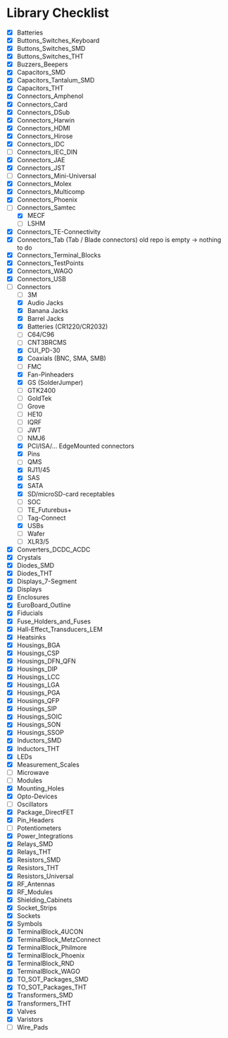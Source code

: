
# Library Checklist
- [x] Batteries
- [x] Buttons_Switches_Keyboard
- [x] Buttons_Switches_SMD
- [x] Buttons_Switches_THT
- [x] Buzzers_Beepers
- [x] Capacitors_SMD
- [x] Capacitors_Tantalum_SMD
- [x] Capacitors_THT
- [x] Connectors_Amphenol
- [x] Connectors_Card
- [x] Connectors_DSub
- [x] Connectors_Harwin
- [x] Connectors_HDMI
- [x] Connectors_Hirose
- [x] Connectors_IDC
- [ ] Connectors_IEC_DIN
- [x] Connectors_JAE
- [x] Connectors_JST
- [ ] Connectors_Mini-Universal
- [x] Connectors_Molex
- [x] Connectors_Multicomp
- [x] Connectors_Phoenix
- [ ] Connectors_Samtec
  - [x] MECF
  - [ ] LSHM
- [x] Connectors_TE-Connectivity
- [x] Connectors_Tab (Tab / Blade connectors) old repo is empty -> nothing to do
- [x] Connectors_Terminal_Blocks
- [x] Connectors_TestPoints
- [x] Connectors_WAGO
- [x] Connectors_USB
- [ ] Connectors
  - [ ] 3M
  - [x] Audio Jacks
  - [x] Banana Jacks
  - [x] Barrel Jacks
  - [x] Batteries (CR1220/CR2032)
  - [ ] C64/C96
  - [ ] CNT3BRCMS
  - [x] CUI_PD-30
  - [x] Coaxials (BNC, SMA, SMB)
  - [ ] FMC
  - [x] Fan-Pinheaders
  - [x] GS (SolderJumper)
  - [ ] GTK2400
  - [ ] GoldTek
  - [ ] Grove
  - [ ] HE10
  - [ ] IQRF
  - [ ] JWT
  - [ ] NMJ6
  - [x] PCI/ISA/... EdgeMounted connectors
  - [x] Pins
  - [ ] QMS
  - [x] RJ11/45
  - [x] SAS
  - [x] SATA
  - [x] SD/microSD-card receptables
  - [ ] SOC
  - [ ] TE_Futurebus+
  - [ ] Tag-Connect
  - [x] USBs
  - [ ] Wafer
  - [ ] XLR3/5
- [x] Converters_DCDC_ACDC
- [x] Crystals
- [x] Diodes_SMD
- [x] Diodes_THT
- [x] Displays_7-Segment
- [x] Displays
- [x] Enclosures
- [x] EuroBoard_Outline
- [x] Fiducials
- [x] Fuse_Holders_and_Fuses
- [x] Hall-Effect_Transducers_LEM
- [x] Heatsinks
- [x] Housings_BGA
- [x] Housings_CSP
- [x] Housings_DFN_QFN
- [x] Housings_DIP
- [x] Housings_LCC
- [x] Housings_LGA
- [x] Housings_PGA
- [x] Housings_QFP
- [x] Housings_SIP
- [x] Housings_SOIC
- [x] Housings_SON
- [x] Housings_SSOP
- [x] Inductors_SMD
- [x] Inductors_THT
- [x] LEDs
- [x] Measurement_Scales
- [ ] Microwave
- [ ] Modules
- [x] Mounting_Holes
- [x] Opto-Devices
- [ ] Oscillators
- [x] Package_DirectFET
- [x] Pin_Headers
- [ ] Potentiometers
- [x] Power_Integrations
- [x] Relays_SMD
- [x] Relays_THT
- [x] Resistors_SMD
- [x] Resistors_THT
- [x] Resistors_Universal
- [x] RF_Antennas
- [x] RF_Modules
- [x] Shielding_Cabinets
- [x] Socket_Strips
- [x] Sockets
- [x] Symbols
- [x] TerminalBlock_4UCON
- [x] TerminalBlock_MetzConnect
- [x] TerminalBlock_Philmore
- [x] TerminalBlock_Phoenix
- [x] TerminalBlock_RND
- [x] TerminalBlock_WAGO
- [x] TO_SOT_Packages_SMD
- [x] TO_SOT_Packages_THT
- [x] Transformers_SMD
- [x] Transformers_THT
- [x] Valves
- [x] Varistors
- [ ] Wire_Pads
